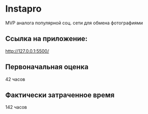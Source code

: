# Instapro

MVP аналога популярной соц. сети для обмена фотографиями

## Ссылка на приложение:

http://127.0.0.1:5500/

## Первоначальная оценка

42 часов

## Фактически затраченное время

142 часов
